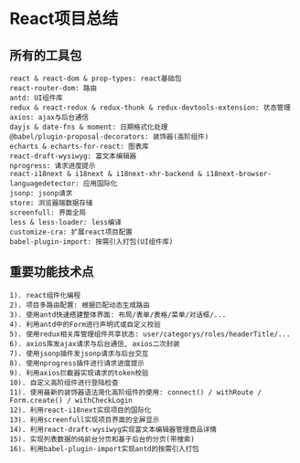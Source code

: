 # React项目总结

## 所有的工具包
    react & react-dom & prop-types: react基础包
    react-router-dom: 路由
    antd: UI组件库
    redux & react-redux & redux-thunk & redux-devtools-extension: 状态管理
    axios: ajax与后台通信
    dayjs & date-fns & moment: 日期格式化处理
    @babel/plugin-proposal-decorators: 装饰器(高阶组件)
    echarts & echarts-for-react: 图表库
    react-draft-wysiwyg: 富文本编辑器
    nprogress: 请求进度提示
    react-i18next & i18next & i18next-xhr-backend & i18next-browser-languagedetector: 应用国际化
    jsonp: jsonp请求
    store: 浏览器端数据存储
    screenfull: 界面全局
    less & less-loader: less编译
    customize-cra: 扩展react项目配置
    babel-plugin-import: 按需引入打包(UI组件库)

## 重要功能技术点
    1). react组件化编程
    2). 项目多路由配置: 根据匹配动态生成路由
    3). 使用antd快速搭建整体界面: 布局/表单/表格/菜单/对话框/...
    4). 利用antd中的Form进行声明式或自定义校验
    5). 使用redux相关库管理组件共享状态: user/categorys/roles/headerTitle/...
    6). axios库发ajax请求与后台通信, axios二次封装
    7). 使用jsonp插件发jsonp请求与后台交互
    8). 使用nprogress插件进行请求进度提示
    9). 利用axios拦截器实现请求的token校验
    10). 自定义高阶组件进行登陆检查
    11). 使用最新的装饰器语法简化高阶组件的使用: connect() / withRoute / Form.create() / withCheckLogin
    12). 利用react-i18next实现项目的国际化
    13). 利用screenfull实现项目界面的全屏显示
    14). 利用react-draft-wysiwyg实现富文本编辑器管理商品详情
    15). 实现列表数据的纯前台分页和基于后台的分页(带搜索)
    16). 利用babel-plugin-import实现antd的按需引入打包